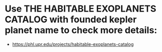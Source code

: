 # Use THE HABITABLE EXOPLANETS CATALOG with founded kepler planet name to check more details:
- https://phl.upr.edu/projects/habitable-exoplanets-catalog